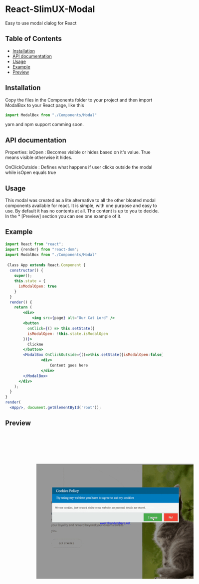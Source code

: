 # React-SlimUX-Modal
Easy to use modal dialog for React

## Table of Contents
* [Installation](#installation)
* [API documentation](#api-documentation)
* [Usage](#usage)
* [Example](#example)
* [Preview](#preview)

## Installation
Copy the files in the Components folder to your project and then import ModalBox to your React page, like this

```jsx
import ModalBox from "./Components/Modal"
```
yarn and npm support comming soon.

## API documentation
Properties: 
isOpen : Becomes visible or hides based on it's value. True means visible otherwise it hides.

OnClickOutside : Defines what happens if user clicks outside the modal while isOpen equals true

## Usage
This modal was created as a lite alternative to all the other bloated modal components available for react. It is simple, with one purpose and easy to use.
By default it has no contents at all. The content is up to you to decide. In the * [Preview] section you can see one example of it.


## Example

```jsx
import React from "react";
import {render} from "react-dom";
import ModalBox from "./Components/Modal"

 Class App extends React.Component {
  constructor() {
    super();
    this.state = {
      isModalOpen: true
    }
  }
  render() {
    return (
        <div>
            <img src={page} alt="Our Cat Lord" />
        <button
          onClick={() => this.setState({
          isModalOpen: !this.state.isModalOpen
        })}>
          Clickme
        </button>
        <ModalBox OnClickOutside={()=>this.setState({isModalOpen:false})} isOpen={this.state.isModalOpen}>
                <div>
                    Content goes here
                </div>
        </ModalBox>
      </div>
    );
  }
}
render(
  <App/>, document.getElementById('root'));

```


## Preview
<img style="margin:100px" src="https://raw.githubusercontent.com/ChrisKaragounis/React-SlimUX-Modal/ChrisKaragounis-readme-resources/ezgif.com-optimize.gif"></img>
